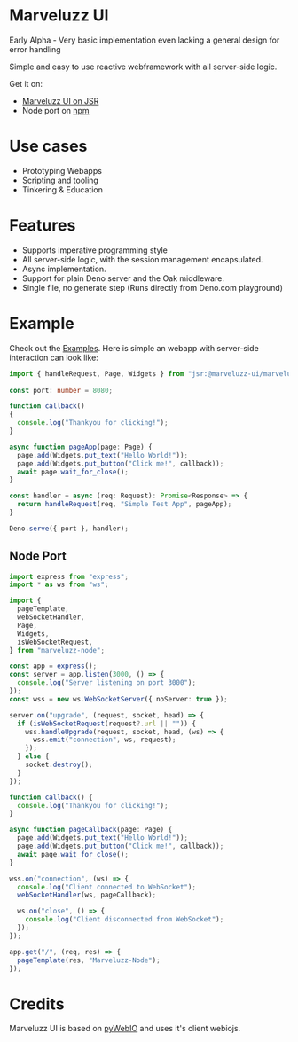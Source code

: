 # Marveluzz UI

Early Alpha - Very basic implementation even lacking a general design for error handling

Simple and easy to use reactive webframework with all server-side logic.

Get it on:
* [Marveluzz UI on JSR](https://jsr.io/@marveluzz-ui)
* Node port on [npm](https://www.npmjs.com/package/marveluzz-node)

# Use cases

* Prototyping Webapps
* Scripting and tooling
* Tinkering & Education

# Features

* Supports imperative programming style
* All server-side logic, with the session management encapsulated.
* Async implementation.
* Support for plain Deno server and the Oak middleware.
* Single file, no generate step (Runs directly from Deno.com playground)

# Example

Check out the [Examples](/examples). Here is simple an webapp with server-side interaction can look like:
```ts
import { handleRequest, Page, Widgets } from "jsr:@marveluzz-ui/marveluzz-ui";
  
const port: number = 8080;

function callback()
{
  console.log("Thankyou for clicking!");
}

async function pageApp(page: Page) {
  page.add(Widgets.put_text("Hello World!"));
  page.add(Widgets.put_button("Click me!", callback));
  await page.wait_for_close();
}

const handler = async (req: Request): Promise<Response> => {
  return handleRequest(req, "Simple Test App", pageApp);
}

Deno.serve({ port }, handler);
```

## Node Port

```ts
import express from "express";
import * as ws from "ws";

import {
  pageTemplate,
  webSocketHandler,
  Page,
  Widgets,
  isWebSocketRequest,
} from "marveluzz-node";

const app = express();
const server = app.listen(3000, () => {
  console.log("Server listening on port 3000");
});
const wss = new ws.WebSocketServer({ noServer: true });

server.on("upgrade", (request, socket, head) => {
  if (isWebSocketRequest(request?.url || "")) {
    wss.handleUpgrade(request, socket, head, (ws) => {
      wss.emit("connection", ws, request);
    });
  } else {
    socket.destroy();
  }
});

function callback() {
  console.log("Thankyou for clicking!");
}

async function pageCallback(page: Page) {
  page.add(Widgets.put_text("Hello World!"));
  page.add(Widgets.put_button("Click me!", callback));
  await page.wait_for_close();
}

wss.on("connection", (ws) => {
  console.log("Client connected to WebSocket");
  webSocketHandler(ws, pageCallback);

  ws.on("close", () => {
    console.log("Client disconnected from WebSocket");
  });
});

app.get("/", (req, res) => {
  pageTemplate(res, "Marveluzz-Node");
});

```
# Credits

Marveluzz UI is based on [pyWebIO](https://www.pyweb.io/) and uses it's client webiojs.
